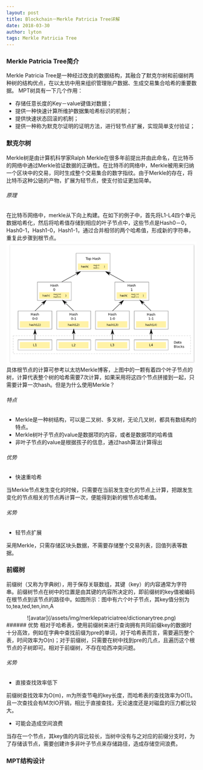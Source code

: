 ```yaml
---
layout: post
title: Blockchain－Merkle Patricia Tree详解
date: 2018-03-30
author: lyton
tags: Merkle Patricia Tree
---
```

### Merkle Patricia Tree简介
Merkle Patricia Tree是一种经过改良的数据结构，其融合了默克尔树和前缀树两种树的结构优点，在以太坊中用来组织管理账户数据、生成交易集合哈希的重要数据。
MPT树具有一下几个作用：
* 存储任意长度的Key－value键值对数据；
* 提供一种快速计算所维护数据集哈希标识的机制；
* 提供快速状态回滚的机制；
* 提供一种称为默克尔证明的证明方法，进行轻节点扩展，实现简单支付验证；

### 默克尔树
Merkle树是由计算机科学家Ralph Merkle在很多年前提出并由此命名，在比特币的网络中通过Merkle验证数据的正确性。在比特币的网络中，Merkle被用来归纳一个区块中的交易，同时生成整个交易集合的数字指纹。由于Merkle的存在，将比特币这种公链的产物，扩展为轻节点，使支付验证更加简单。
###### 原理
在比特币网络中，merkle从下向上构建。在如下的例子中，首先将L1-L4四个单元数据哈希化，然后将哈希值存储到相应的叶子节点中，这些节点是Hash0－0，Hash0-1，Hash1-0，Hash1-1，通过合并相邻的两个哈希值，形成新的字符串，重复此步骤到根节点。
![avatar](/assets/img/merklepatriciatree/merkletheory.png)
具体根节点的计算可参考以太坊Merkle博客，上图中的一颗有着四个叶子节点的树，计算代表整个树的哈希需要7次计算，如果采用将这四个节点拼接到一起，只需要计算一次hash。但是为什么使用Merkle？

###### 特点
* Merkle是一种树结构，可以是二叉树、多叉树，无论几叉树，都具有数结构的特点。
* Merkle树叶子节点的value是数据项的内容，或者是数据项的哈希值
* 非叶子节点的value是根据孩子的信息，通过hash算法计算得出

###### 优势
* 快速重哈希 <br>

当Merkle节点发生变化的时候，只需要在当前发生变化的节点上计算，把跟发生变化的节点相关的节点再计算一次，便能得到新的根节点哈希值。

###### 劣势
* 轻节点扩展<br>

采用Merkle，只需存储区块头数据，不需要存储整个交易列表，回值列表等数据。

### 前缀树
前缀树（又称为字典树），用于保存关联数组，其键（key）的内容通常为字符串。前缀树节点在树中的位置是由其键的内容所决定的，即前缀树的key值被编码在根节点到该节点的路径中。如图所示：图中有六个叶子节点，其key值分别为to,tea,ted,ten,inn,A
<div align=center>
![avatar](/assets/img/merklepatriciatree/dictionarytree.png)
</div>
###### 优势
相对于哈希表，使用前缀树来进行查询拥有共同前缀key的数据时十分高效，例如在字典中查找前缀为pre的单词，对于哈希表而言，需要遍历整个表，时间效率为O(n)；对于前缀树，只需要在树中找到pre的几点，且遍历这个根节点的子树即可。相对于前缀树，不存在哈西冲突问题。

###### 劣势
* 直接查找效率低下<br>

前缀树查找效率为O(m)，m为所查节电的key长度，而哈希表的查找效率为O(1)。且一次查找会有M次IO开销，相比于直接查找，无论速度还是对磁盘的压力都比较大。
* 可能会造成空间浪费

当存在一个节点，其key值的内容比较长，当树中没有与之对应的前缀分支时，为了存储该节点，需要创建许多非叶子节点来存储路径，造成存储空间浪费。

### MPT结构设计
